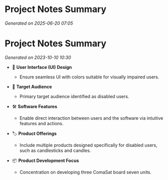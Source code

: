 # Project Notes Summary

*Generated on 2025-06-20 07:05*

# Project Notes Summary

*Generated on 2023-10-10 10:30*

- 🎨 **User Interface (UI) Design**
  - Ensure seamless UI with colors suitable for visually impaired users.

- 👥 **Target Audience**
  - Primary target audience identified as disabled users.

- 🛠️ **Software Features**
  - Enable direct interaction between users and the software via intuitive features and actions.

- 🏷️ **Product Offerings**
  - Include multiple products designed specifically for disabled users, such as candlesticks and candles.

- 📦 **Product Development Focus**
  - Concentration on developing three ComaSat board seven units.